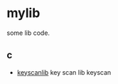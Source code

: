 # mylib
some lib code.


## c
- [keyscanlib](https://github.com/yjf0602/mylib/tree/master/c/KeyScanLib) key scan lib keyscan
